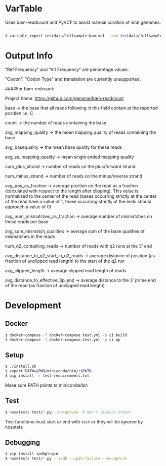 # VarTable

Uses bam-readcount and PyVCF to assist manual curation of viral genomes.

```bash

$ vartable_report testdata/fullsample.bam.vcf --bam testdata/fullsample.bam --ref testdata/Den1__WestPac__1997.fasta --type base_caller  --mindepth 10 --minpercent 1 --out testdata/example.tsv

```

Output Info
===========

"Ref Frequency" and "Alt Frequency" are percentage values.

"Codon", "Codon Type" and translation are currently unsupported.



####For bam-redcount:

Project home:   https://github.com/genome/bam-readcount

base → the base that all reads following in this field contain at the reported position i.e. C

count → the number of reads containing the base

avg_mapping_quality → the mean mapping quality of reads containing the base

avg_basequality → the mean base quality for these reads

avg_se_mapping_quality → mean single ended mapping quality

num_plus_strand → number of reads on the plus/forward strand

num_minus_strand → number of reads on the minus/reverse strand

avg_pos_as_fraction → average position on the read as a fraction (calculated with respect to the length after clipping). This value is normalized to the center of the read (bases occurring strictly at the center of the read have a value of 1, those occurring strictly at the ends should approach a value of 0)

avg_num_mismatches_as_fraction → average number of mismatches on these reads per base

avg_sum_mismatch_qualities → average sum of the base qualities of mismatches in the reads

num_q2_containing_reads → number of reads with q2 runs at the 3’ end

avg_distance_to_q2_start_in_q2_reads → average distance of position (as fraction of unclipped read length) to the start of the q2 run

avg_clipped_length → average clipped read length of reads

avg_distance_to_effective_3p_end → average distance to the 3’ prime end of the read (as fraction of unclipped read length)



Development
============

Docker
------

```bash
$ docker-compose -f docker-compose.test.yml -p ci build 
$ docker-compose -f docker-compose.test.yml -p ci up
```

Setup
-----

```bash
$ ./install.sh
$ export PATH=$PWD/miniconda/bin/:$PATH 
$ pip install -r test-requirements.txt
```

Make sure PATH points to miniconda/bin


Test 
-----

```bash
$ nosetests test/*.py --nocapture  # don't silence stdout
```

Test functions must start or end with `test` or they will be ignored by nosetets

Debugging 
-----

```bash
$ pip install ipdbplugin
$ nosetests test/*.py --ipdb --ipdb-failure --nocapture
```
